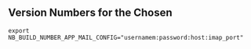 Version Numbers for the Chosen
----

```
export NB_BUILD_NUMBER_APP_MAIL_CONFIG="usernamem:password:host:imap_port"

```

